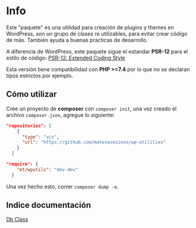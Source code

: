 # Info

Este "paquete" es una utilidad para creación de plugins y themes en WordPress, son un grupo de clases re utilizables, para evitar crear código de más. También ayuda a buenas practicas de desarrollo.

A diferencia de WordPress, este paquete sigue el estandar **PSR-12** para el estilo de código: [PSR-12: Extended Coding Style](https://www.php-fig.org/psr/psr-12/)

Esta versión tiene compatibilidad con **PHP >=7.4** por lo que no se declaran tipos estrictos por ejemplo.

## Cómo utilizar

Cree un proyecto de **composer** con `composer init`, una vez creado el archivo `composer.json`, agregue lo siguiente:

```json
"repositories": [
    {
      "type": "vcs",
      "url": "https://github.com/matesasesinos/wp-utilities"
    }
  ]
```

```json
"require": {
    "mt/wputils": "dev-dev"
  }
```

Una vez hecho esto, correr `composer dump -o`.

## Indice documentación

[Db Class](docs/DB.md)